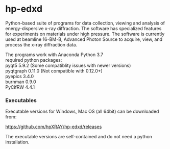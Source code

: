 # hp-edxd
 
Python-based suite of programs for data collection, viewing and analysis of energy-dispersive x-ray diffraction. The software has specialized features for experiments on materials under high pressure. The software is currently used at beamline 16-BM-B, Advanced Photon Source to acquire, view, and process the x-ray diffraction data.

The programs work with Anaconda Python 3.7 <br>
required python packages: <br>
pyqt5 5.9.2 (Some compatiblity issues with newer versions)<br>
pyqtgraph 0.11.0 (Not compatible with 0.12.0+)<br> 
pyepics 3.4.0<br>
burnman 0.9.0<br>
PyCifRW 4.4.1 <br>

### Executables

Executable versions for Windows, Mac OS (all 64bit) can be downloaded from:

https://github.com/hpXRAY/hp-edxd/releases

The executable versions are self-contained and do not need a python installation.
